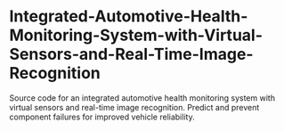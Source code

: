 # Integrated-Automotive-Health-Monitoring-System-with-Virtual-Sensors-and-Real-Time-Image-Recognition
Source code for an integrated automotive health monitoring system with virtual sensors and real-time image recognition. Predict and prevent component failures for improved vehicle reliability.
